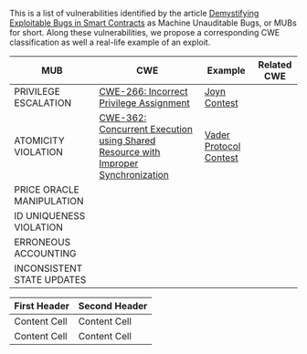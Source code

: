 This is a list of vulnerabilities identified by the article [Demystifying Exploitable Bugs in Smart Contracts](https://www.cs.purdue.edu/homes/zhan3299/res/ICSE23.pdf) as Machine Unauditable Bugs, or MUBs for short. Along these vulnerabilities, we propose a corresponding CWE classification as well a real-life example of an exploit.

| MUB  | CWE | Example | Related CWE |
| ------------- | ------------- | ------------- | ------------- |
| PRIVILEGE ESCALATION  | [CWE-266: Incorrect Privilege Assignment](https://cwe.mitre.org/data/definitions/266.html) | [Joyn Contest](https://code4rena.com/reports/2022-03-joyn#h-04-corecollection-can-be-reinitialized) | |
| ATOMICITY VIOLATION | [CWE-362: Concurrent Execution using Shared Resource with Improper Synchronization](https://cwe.mitre.org/data/definitions/362.html)  | [Vader Protocol Contest](https://code4rena.com/reports/2021-11-vader#h-11-dex-v1-basepoolmint-function-can-be-frontrun)  | |
| PRICE ORACLE MANIPULATION |  []()   | []()  | |
| ID UNIQUENESS VIOLATION |  []()   | []()  | |
| ERRONEOUS ACCOUNTING |  []()   | []()  | |
| INCONSISTENT STATE UPDATES |  []()   | []()  | |



| First Header  | Second Header |
| ------------- | ------------- |
| Content Cell  | Content Cell  |
| Content Cell  | Content Cell  |
